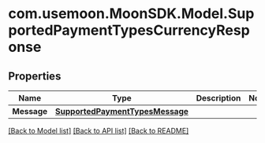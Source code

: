 # com.usemoon.MoonSDK.Model.SupportedPaymentTypesCurrencyResponse

## Properties

| Name        | Type                                                                | Description | Notes |
| ----------- | ------------------------------------------------------------------- | ----------- | ----- |
| **Message** | [**SupportedPaymentTypesMessage**](supportedpaymenttypesmessage.md) |             |       |

[\[Back to Model list\]](./#documentation-for-models) [\[Back to API list\]](./#documentation-for-api-endpoints) [\[Back to README\]](./)
